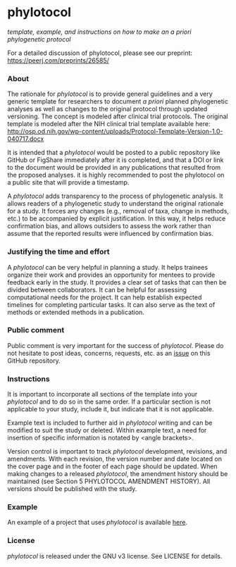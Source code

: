 # phylotocol
*template, example, and instructions on how to make an a priori phylogenetic protocol*

For a detailed discussion of phylotocol, please see our preprint: https://peerj.com/preprints/26585/

### About

The rationale for *phylotocol* is to provide general guidelines and a very generic template for researchers to document *a priori* planned phylogenetic analyses as well as changes to the original protocol through updated versioning. The concept is modeled after clinical trial protocols. The original template is modeled after the NIH clinical trial template available here: http://osp.od.nih.gov/wp-content/uploads/Protocol-Template-Version-1.0-040717.docx   

It is intended that a *phylotocol* would be posted to a public repository like GitHub or FigShare immediately after it is completed, and that a DOI or link to the document would be provided in any publications that resulted from the proposed analyses. it is highly recommended to post the phylotocol on a public site that will provide a timestamp.

A *phylotocol* adds transparency to the process of phylogenetic analysis. It allows readers of a phylogenetic study to understand the original rationale for a study. It forces any changes (e.g., removal of taxa, change in methods, etc.) to be accompanied by explicit justification. In this way, it helps reduce confirmation bias, and allows outsiders to assess the work rather than assume that the reported results were influenced by confirmation bias. 

### Justifying the time and effort

A *phylotocol* can be very helpful in planning a study. It helps trainees organize their work and provides an opportunity for mentees to provide feedback early in the study. It provides a clear set of tasks that can then be divided between collaborators. It can be helpful for assessing computational needs for the project. It can help establish expected timelines for completing particular tasks. It can also serve as the text of methods or extended methods in a publication.

### Public comment

Public comment is very important for the success of *phylotocol*. Please do not hesitate to post ideas, concerns, requests, etc. as an [issue](https://github.com/josephryan/phylotocol/issues) on this GitHub repository.

### Instructions

It is important to incorporate all sections of the template into your *phylotocol* and to do so in the same order. If a particular section is not applicable to your study, include it, but indicate that it is not applicable.

Example text is included to further aid in *phylotocol* writing and can be modified to suit the study or deleted. Within example text, a need for insertion of specific information is notated by \<angle brackets\>.  

Version control is important to track *phylotocol* development, revisions, and amendments.  With each revision, the version number and date located on the cover page and in the footer of each page should be updated.  When making changes to a released *phylotocol*, the amendment history should be maintained (see Section 5 PHYLOTOCOL AMENDMENT HISTORY). All versions should be published with the study. 

### Example

An example of a project that uses *phylotocol* is available [here](https://github.com/josephryan/2017-SpongeParaHoxAnalyses/).

### License

*phylotocol* is released under the GNU v3 license. See LICENSE for details. 
